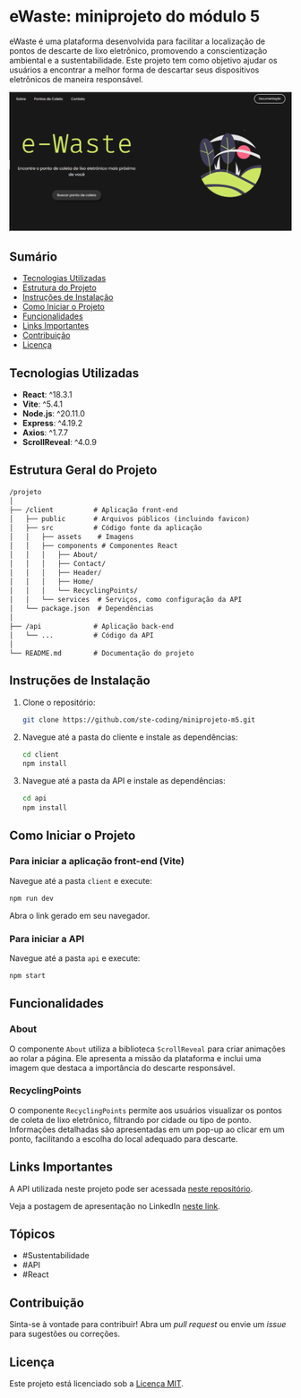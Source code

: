 # eWaste: miniprojeto do módulo 5

eWaste é uma plataforma desenvolvida para facilitar a localização de pontos de descarte de lixo eletrônico, promovendo a conscientização ambiental e a sustentabilidade. Este projeto tem como objetivo ajudar os usuários a encontrar a melhor forma de descartar seus dispositivos eletrônicos de maneira responsável.

![Screenshot do Projeto](.//client/public/screenshot.png)


## Sumário

- [Tecnologias Utilizadas](#tecnologias-utilizadas)
- [Estrutura do Projeto](#estrutura-geral-do-projeto)
- [Instruções de Instalação](#instruções-de-instalação)
- [Como Iniciar o Projeto](#como-iniciar-o-projeto)
- [Funcionalidades](#funcionalidades)
- [Links Importantes](#links-importantes)
- [Contribuição](#contribuição)
- [Licença](#licença)


## Tecnologias Utilizadas

- **React**: ^18.3.1
- **Vite**: ^5.4.1
- **Node.js**: ^20.11.0
- **Express**: ^4.19.2
- **Axios**: ^1.7.7
- **ScrollReveal**: ^4.0.9

## Estrutura Geral do Projeto


```
/projeto
│
├── /client          # Aplicação front-end
│   ├── public       # Arquivos públicos (incluindo favicon)
│   ├── src          # Código fonte da aplicação
│   │   ├── assets    # Imagens
│   │   ├── components # Componentes React
│   │   │   ├── About/
│   │   │   ├── Contact/
│   │   │   ├── Header/
│   │   │   ├── Home/
│   │   │   └── RecyclingPoints/
│   │   └── services  # Serviços, como configuração da API
│   └── package.json  # Dependências
│
├── /api             # Aplicação back-end
│   └── ...          # Código da API
│
└── README.md        # Documentação do projeto
```


## Instruções de Instalação

1. Clone o repositório:

   ```bash
   git clone https://github.com/ste-coding/miniprojeto-m5.git
   ```

2. Navegue até a pasta do cliente e instale as dependências:

   ```bash
   cd client
   npm install
   ```

3. Navegue até a pasta da API e instale as dependências:

   ```bash
   cd api
   npm install
   ```

## Como Iniciar o Projeto

### Para iniciar a aplicação front-end (Vite)

Navegue até a pasta `client` e execute:

```bash
npm run dev
```
Abra o link gerado em seu navegador.

### Para iniciar a API

Navegue até a pasta `api` e execute:

```bash
npm start
```

## Funcionalidades

### About

O componente `About` utiliza a biblioteca `ScrollReveal` para criar animações ao rolar a página. Ele apresenta a missão da plataforma e inclui uma imagem que destaca a importância do descarte responsável.

### RecyclingPoints

O componente `RecyclingPoints` permite aos usuários visualizar os pontos de coleta de lixo eletrônico, filtrando por cidade ou tipo de ponto. Informações detalhadas são apresentadas em um pop-up ao clicar em um ponto, facilitando a escolha do local adequado para descarte.


## Links Importantes
A API utilizada neste projeto pode ser acessada [neste repositório](https://github.com/seu-usuario/repo-api).


Veja a postagem de apresentação no LinkedIn [neste link](https://www.linkedin.com/posts/stephanie-candido_github-ste-codingminiprojeto-m5-activity-7244000767857070080-G9x-?utm_source=share&utm_medium=member_desktop). 

## Tópicos

- #Sustentabilidade
- #API
- #React

## Contribuição

Sinta-se à vontade para contribuir! Abra um _pull request_ ou envie um _issue_ para sugestões ou correções.

## Licença

Este projeto está licenciado sob a [Licença MIT](LICENSE).

